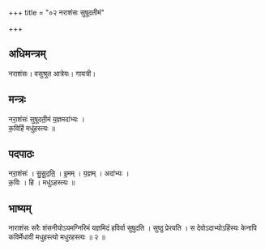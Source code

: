 +++
title = "०२ नराशंसः सुषूदतीमं"

+++
## अधिमन्त्रम्
नराशंसः। वसुश्रुत आत्रेयः। गायत्री।

## मन्त्रः
नरा॒शंसः॑ सुषूदती॒मं य॒ज्ञमदा॑भ्यः ।  
क॒विर्हि मधु॑हस्त्यः ॥

## पदपाठः
नरा॒शंसः॑ । सु॒सू॒द॒ति॒ । इ॒मम् । य॒ज्ञम् । अदा॑भ्यः ।  
क॒विः । हि । मधु॑ऽहस्त्यः ॥

## भाष्यम्
नाराशंसः सरैः शंसनीयोऽयमग्निरिमं यज्ञमिदं हविर्वा सुषुदति । सुष्ठु प्रेरयति । स देवोऽदाभ्योऽहिंस्यः केनापि कविर्मेधावी मधुहस्त्यो मधुरहस्त्यः ॥ २ ॥